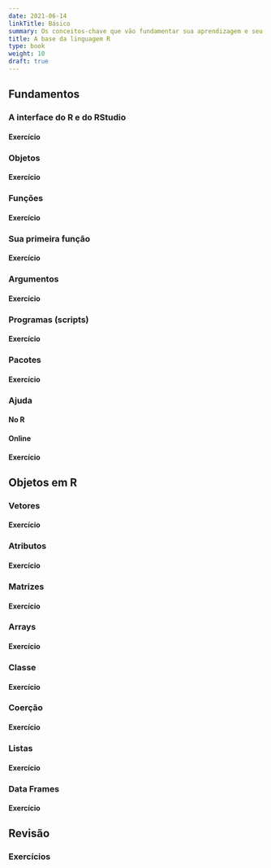```yaml
---
date: 2021-06-14
linkTitle: Básico
summary: Os conceitos-chave que vão fundamentar sua aprendizagem e seu uso da língua
title: A base da linguagem R
type: book
weight: 10
draft: true
---
```


<!-- Precisamos dar um bom nome para a introdução -->

## Fundamentos

### A interface do R e do RStudio

#### Exercício

### Objetos

#### Exercício

### Funções

#### Exercício

### Sua primeira função

#### Exercício

### Argumentos

#### Exercício

### Programas (scripts)

#### Exercício

### Pacotes

#### Exercício

### Ajuda

#### No R

#### Online

#### Exercício

## Objetos em R

### Vetores

#### Exercício

### Atributos

#### Exercício

### Matrizes

#### Exercício

### Arrays

#### Exercício

### Classe

#### Exercício

### Coerção

#### Exercício

### Listas

#### Exercício

### Data Frames

#### Exercício

## Revisão

### Exercícios
